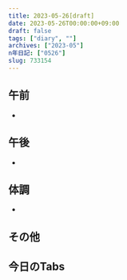 ```yaml
---
title: 2023-05-26[draft]
date: 2023-05-26T00:00:00+09:00
draft: false
tags: ["diary", ""]
archives: ["2023-05"]
n年日記: ["0526"]
slug: 733154
---
```

## 午前
- 
## 午後
- 
## 体調
- 
## その他
## 今日のTabs